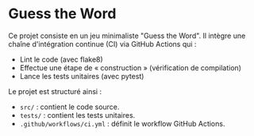 # Guess the Word

Ce projet consiste en un jeu minimaliste "Guess the Word". Il intègre une chaîne d'intégration continue (CI) via GitHub Actions qui :
- Lint le code (avec flake8)
- Effectue une étape de « construction » (vérification de compilation)
- Lance les tests unitaires (avec pytest)

Le projet est structuré ainsi :
- `src/` : contient le code source.
- `tests/` : contient les tests unitaires.
- `.github/workflows/ci.yml` : définit le workflow GitHub Actions.
